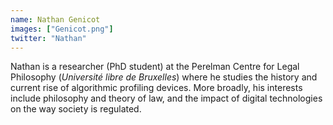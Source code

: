 ```yaml
---
name: Nathan Genicot
images: ["Genicot.png"]
twitter: "Nathan"
---
```


Nathan is a researcher (PhD student) at the Perelman Centre for Legal Philosophy (*Université libre de Bruxelles*) where he studies the history and current rise of algorithmic profiling devices. More broadly, his interests include philosophy and theory of law, and the impact of digital technologies on the way society is regulated.
